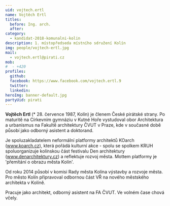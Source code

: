 ```yaml
---
uid: vojtech.ertl
name: Vojtěch Ertl
titles:
  before: Ing. arch. 
  after:
category:
  - kandidat-2018-komunalni-kolin
description: 1. místopředseda místního sdružení Kolín
img: people/vojtech-ertl.jpg
mail:
  - vojtech.ertl@pirati.cz
mob:
#  - +420
profiles:
  github:
  facebook: https://www.facebook.com/vojtech.ertl.9
  twitter:
  linkedin: 
heroImg: banner-default.jpg
partyUid: pirati
---
```


**Vojtěch Ertl** (* 28. července 1987, Kolín) je členem České pirátské strany. Po maturitě na Církevním gymnáziu v Kutné Hoře vystudoval obor Architektura a urbanismus na Fakultě architektury ČVUT v Praze, kde v současné době působí jako odborný asistent a doktorand.

Je spoluzakladatelem neformální platformy architektů KOarch (www.koarch.cz), která pořádá kulturní akce - spolu se spolkem KRUH spoluorganizuje kolínskou část festivalu Den architektury (www.denarchitektury.cz) a reflektuje rozvoj města. Mottem platformy je 'přemítání o obrazu města Kolín'.

Od roku 2014 působí v komisi Rady města Kolína výstavby a rozvoje města. Pro město Kolín připravoval odbornou část VŘ na nového městského architekta v Kolíně.

Pracuje jako architekt, odborný asistent na FA ČVUT. Ve volném čase chová včely.
